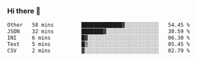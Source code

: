 ### Hi there 👋

<!--
**swolbroham/swolbroham** is a ✨ _special_ ✨ repository because its `README.md` (this file) appears on your GitHub profile.

Here are some ideas to get you started:

- 🔭 I’m currently working on ...
- 🌱 I’m currently learning ...
- 👯 I’m looking to collaborate on ...
- 🤔 I’m looking for help with ...
- 💬 Ask me about ...
- 📫 How to reach me: ...
- 😄 Pronouns: ...
- ⚡ Fun fact: ...
-->


<!--START_SECTION:waka-->

```txt
Other   58 mins         █████████████▓░░░░░░░░░░░   54.45 %
JSON    32 mins         ███████▓░░░░░░░░░░░░░░░░░   30.59 %
INI     6 mins          █▓░░░░░░░░░░░░░░░░░░░░░░░   06.30 %
Text    5 mins          █▒░░░░░░░░░░░░░░░░░░░░░░░   05.45 %
CSV     2 mins          ▓░░░░░░░░░░░░░░░░░░░░░░░░   02.79 %
```

<!--END_SECTION:waka-->

